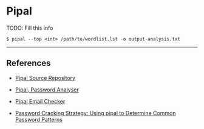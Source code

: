 # Pipal

TODO: Fill this info

`$ pipal --top <int> /path/to/wordlist.lst -o output-analysis.txt`

---
## References

- [Pipal Source Repository](https://github.com/digininja/pipal)

- [Pipal, Password Analyser](https://digi.ninja/projects/pipal.php)

- [Pipal Email Checker](https://digi.ninja/blog/pipal_email_checker.php)

- [Password Cracking Strategy: Using pipal to Determine Common Password Patterns](https://www.hackers-arise.com/post/password-cracking-strategy-using-pipal-to-determine-password-patterns)